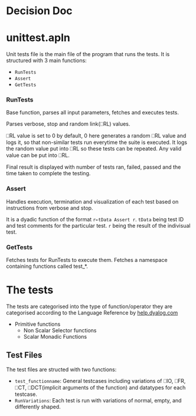 # Decision Doc

# unittest.apln

Unit tests file is the main file of the program that runs the tests. It is structured with 3 main functions:
- `RunTests`
- `Assert`
- `GetTests`

### RunTests
Base function, parses all input parameters, fetches and executes tests.

Parses verbose, stop and random link(⎕RL) values.

⎕RL value is set to 0 by default, 0 here generates a random ⎕RL value and logs it, so that non-similar tests run everytime the suite is executed. It logs the random value put into ⎕RL so these tests can be repeated. Any valid value can be put into ⎕RL.

Final result is displayed with number of tests ran, failed, passed and the time taken to complete the testing.

### Assert
Handles execution, termination and visualization of each test based on instructions from verbose and stop.

It is a dyadic function of the format `r←tData Assert r`. `tData` being test ID and test comments for the particular test. `r` being the result of the indivisual test.

### GetTests
Fetches tests for RunTests to execute them. Fetches a namespace containing functions called test_*.

# The tests
The tests are categorised into the type of function/operator they are categorised according to the Language Reference by [help.dyalog.com](https://help.dyalog.com/latest/)
- Primitive functions
    - Non Scalar Selector functions
    - Scalar Monadic Functions

## Test Files

The test files are structed with two functions:
- `test_functionname`: General testcases including variations of ⎕IO, ⎕FR, ⎕CT, ⎕DCT(implicit arguments of the function) and datatypes for each testcase.
- `RunVariations`: Each test is run with variations of normal, empty, and differently shaped.
